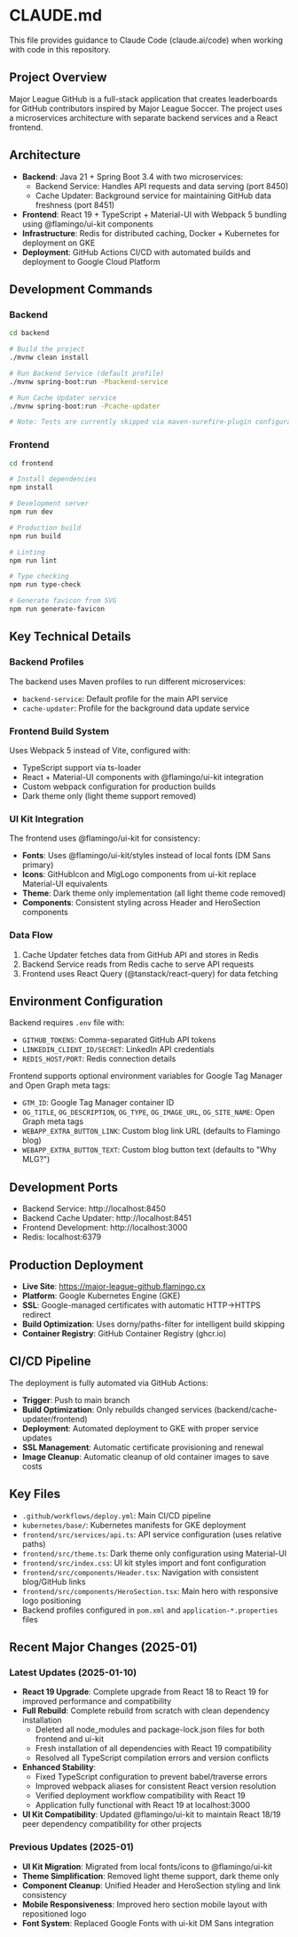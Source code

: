 # CLAUDE.md

This file provides guidance to Claude Code (claude.ai/code) when working with code in this repository.

## Project Overview
Major League GitHub is a full-stack application that creates leaderboards for GitHub contributors inspired by Major League Soccer. The project uses a microservices architecture with separate backend services and a React frontend.

## Architecture
- **Backend**: Java 21 + Spring Boot 3.4 with two microservices:
  - Backend Service: Handles API requests and data serving (port 8450)
  - Cache Updater: Background service for maintaining GitHub data freshness (port 8451)
- **Frontend**: React 19 + TypeScript + Material-UI with Webpack 5 bundling using @flamingo/ui-kit components
- **Infrastructure**: Redis for distributed caching, Docker + Kubernetes for deployment on GKE
- **Deployment**: GitHub Actions CI/CD with automated builds and deployment to Google Cloud Platform

## Development Commands

### Backend
```bash
cd backend

# Build the project
./mvnw clean install

# Run Backend Service (default profile)
./mvnw spring-boot:run -Pbackend-service

# Run Cache Updater service
./mvnw spring-boot:run -Pcache-updater

# Note: Tests are currently skipped via maven-surefire-plugin configuration
```

### Frontend
```bash
cd frontend

# Install dependencies
npm install

# Development server
npm run dev

# Production build
npm run build

# Linting
npm run lint

# Type checking
npm run type-check

# Generate favicon from SVG
npm run generate-favicon
```

## Key Technical Details

### Backend Profiles
The backend uses Maven profiles to run different microservices:
- `backend-service`: Default profile for the main API service
- `cache-updater`: Profile for the background data update service

### Frontend Build System
Uses Webpack 5 instead of Vite, configured with:
- TypeScript support via ts-loader
- React + Material-UI components with @flamingo/ui-kit integration
- Custom webpack configuration for production builds
- Dark theme only (light theme support removed)

### UI Kit Integration
The frontend uses @flamingo/ui-kit for consistency:
- **Fonts**: Uses @flamingo/ui-kit/styles instead of local fonts (DM Sans primary)
- **Icons**: GitHubIcon and MlgLogo components from ui-kit replace Material-UI equivalents
- **Theme**: Dark theme only implementation (all light theme code removed)
- **Components**: Consistent styling across Header and HeroSection components

### Data Flow
1. Cache Updater fetches data from GitHub API and stores in Redis
2. Backend Service reads from Redis cache to serve API requests
3. Frontend uses React Query (@tanstack/react-query) for data fetching

## Environment Configuration
Backend requires `.env` file with:
- `GITHUB_TOKENS`: Comma-separated GitHub API tokens
- `LINKEDIN_CLIENT_ID/SECRET`: LinkedIn API credentials
- `REDIS_HOST/PORT`: Redis connection details

Frontend supports optional environment variables for Google Tag Manager and Open Graph meta tags:
- `GTM_ID`: Google Tag Manager container ID
- `OG_TITLE`, `OG_DESCRIPTION`, `OG_TYPE`, `OG_IMAGE_URL`, `OG_SITE_NAME`: Open Graph meta tags
- `WEBAPP_EXTRA_BUTTON_LINK`: Custom blog link URL (defaults to Flamingo blog)
- `WEBAPP_EXTRA_BUTTON_TEXT`: Custom blog button text (defaults to "Why MLG?")

## Development Ports
- Backend Service: http://localhost:8450
- Backend Cache Updater: http://localhost:8451  
- Frontend Development: http://localhost:3000
- Redis: localhost:6379

## Production Deployment
- **Live Site**: https://major-league-github.flamingo.cx
- **Platform**: Google Kubernetes Engine (GKE)
- **SSL**: Google-managed certificates with automatic HTTP→HTTPS redirect
- **Build Optimization**: Uses dorny/paths-filter for intelligent build skipping
- **Container Registry**: GitHub Container Registry (ghcr.io)

## CI/CD Pipeline
The deployment is fully automated via GitHub Actions:
- **Trigger**: Push to main branch
- **Build Optimization**: Only rebuilds changed services (backend/cache-updater/frontend)
- **Deployment**: Automated deployment to GKE with proper service updates
- **SSL Management**: Automatic certificate provisioning and renewal
- **Image Cleanup**: Automatic cleanup of old container images to save costs

## Key Files
- `.github/workflows/deploy.yml`: Main CI/CD pipeline
- `kubernetes/base/`: Kubernetes manifests for GKE deployment
- `frontend/src/services/api.ts`: API service configuration (uses relative paths)
- `frontend/src/theme.ts`: Dark theme only configuration using Material-UI
- `frontend/src/index.css`: UI kit styles import and font configuration
- `frontend/src/components/Header.tsx`: Navigation with consistent blog/GitHub links
- `frontend/src/components/HeroSection.tsx`: Main hero with responsive logo positioning
- Backend profiles configured in `pom.xml` and `application-*.properties` files

## Recent Major Changes (2025-01)

### Latest Updates (2025-01-10)
- **React 19 Upgrade**: Complete upgrade from React 18 to React 19 for improved performance and compatibility
- **Full Rebuild**: Complete rebuild from scratch with clean dependency installation
  - Deleted all node_modules and package-lock.json files for both frontend and ui-kit
  - Fresh installation of all dependencies with React 19 compatibility
  - Resolved all TypeScript compilation errors and version conflicts
- **Enhanced Stability**: 
  - Fixed TypeScript configuration to prevent babel/traverse errors
  - Improved webpack aliases for consistent React version resolution
  - Verified deployment workflow compatibility with React 19
  - Application fully functional with React 19 at localhost:3000
- **UI Kit Compatibility**: Updated @flamingo/ui-kit to maintain React 18/19 peer dependency compatibility for other projects

### Previous Updates (2025-01)
- **UI Kit Migration**: Migrated from local fonts/icons to @flamingo/ui-kit
- **Theme Simplification**: Removed light theme support, dark theme only
- **Component Cleanup**: Unified Header and HeroSection styling and link consistency
- **Mobile Responsiveness**: Improved hero section mobile layout with repositioned logo
- **Font System**: Replaced Google Fonts with ui-kit DM Sans integration